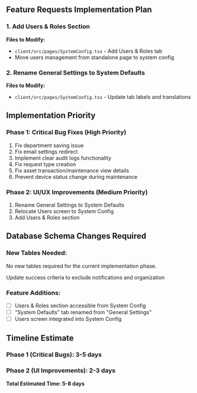 ## Feature Requests Implementation Plan

### 1. Add Users & Roles Section
**Files to Modify:**
- `client/src/pages/SystemConfig.tsx` - Add Users & Roles tab
- Move users management from standalone page to system config

### 2. Rename General Settings to System Defaults
**Files to Modify:**
- `client/src/pages/SystemConfig.tsx` - Update tab labels and translations

## Implementation Priority

### Phase 1: Critical Bug Fixes (High Priority)
1. Fix department saving issue
2. Fix email settings redirect
3. Implement clear audit logs functionality
4. Fix request type creation
5. Fix asset transaction/maintenance view details
6. Prevent device status change during maintenance

### Phase 2: UI/UX Improvements (Medium Priority)
1. Rename General Settings to System Defaults
2. Relocate Users screen to System Config
3. Add Users & Roles section

## Database Schema Changes Required

### New Tables Needed:
No new tables required for the current implementation phase.

Update success criteria to exclude notifications and organization
### Feature Additions:
- [ ] Users & Roles section accessible from System Config
- [ ] "System Defaults" tab renamed from "General Settings"
- [ ] Users screen integrated into System Config

## Timeline Estimate

### Phase 1 (Critical Bugs): 3-5 days
### Phase 2 (UI Improvements): 2-3 days  

**Total Estimated Time: 5-8 days**